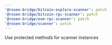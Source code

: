 ```yaml
---
'@rosen-bridge/bitcoin-esplora-scanner': patch
'@rosen-bridge/bitcoin-rpc-scanner': patch
'@rosen-bridge/evm-rpc-scanner': patch
'@rosen-bridge/scanner': patch
---
```


Use protected methods for scanner instances
